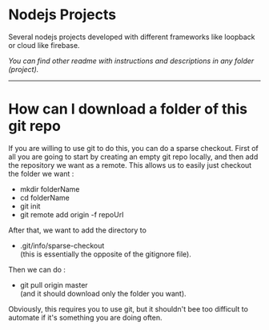 # Nodejs Projects

Several nodejs projects developed with different frameworks like loopback or cloud like firebase.


*You can find other readme with instructions and descriptions in any folder (project).*

-----------------------------------------------
# How can I download a folder of this git repo

If you are willing to use git to do this, you can do a sparse checkout.  First of all you are going to start by creating an empty git repo locally, and then add the repository we want as a remote. This allows us to easily just checkout the folder we want :

- mkdir folderName
- cd folderName
- git init
- git remote add origin -f repoUrl
 
After that, we want to add the directory to 

- .git/info/sparse-checkout        
   (this is essentially the opposite of the gitignore file).

Then we can do :

- git pull origin master   
 (and it should download only the folder you want).

 
Obviously, this requires you to use git, but it shouldn't bee too difficult to automate if it's something you are doing often.
